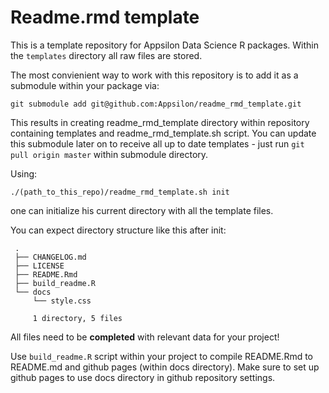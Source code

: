 Readme.rmd template
===================

This is a template repository for Appsilon Data Science R packages. Within the `templates` directory all raw files are stored.

The most convienient way to work with this repository is to add it as a submodule within your package via:
```
git submodule add git@github.com:Appsilon/readme_rmd_template.git
```
This results in creating readme_rmd_template directory within repository containing templates and readme_rmd_template.sh script. You can update this submodule later on to receive all up to date templates - just run `git pull origin master` within submodule directory.

Using:
```
./(path_to_this_repo)/readme_rmd_template.sh init
```
one can initialize his current directory with all the template files.

You can expect directory structure like this after init:
```
 .
 ├── CHANGELOG.md
 ├── LICENSE
 ├── README.Rmd
 ├── build_readme.R
 └── docs
     └── style.css

     1 directory, 5 files
```

All files need to be **completed** with relevant data for your project!

Use `build_readme.R` script within your project to compile README.Rmd to README.md and github pages (within docs directory). Make sure to set up github pages to use docs directory in github repository settings.
